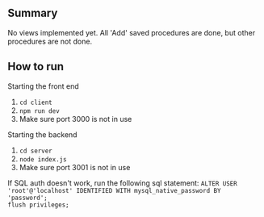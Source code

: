 ## Summary
No views implemented yet. All 'Add' saved procedures are done, but other procedures are not done.

## How to run
Starting the front end
1. `cd client`
2. `npm run dev`
3. Make sure port 3000 is not in use

Starting the backend
1. `cd server`
2. `node index.js`
3. Make sure port 3001 is not in use

If SQL auth doesn't work, run the following sql statement:
`ALTER USER 'root'@'localhost' IDENTIFIED WITH mysql_native_password BY 'password';`<br>
`flush privileges;`